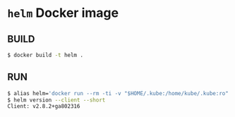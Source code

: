 # `helm` Docker image

## BUILD

```bash
$ docker build -t helm .
```

## RUN

```bash
$ alias helm='docker run --rm -ti -v "$HOME/.kube:/home/kube/.kube:ro" -v "$HOME/.helm:/home/kube/.helm:ro" -v "$(pwd):$(pwd):ro" -w "$(pwd)" --read-only helm'
$ helm version --client --short
Client: v2.8.2+ga802316
```
